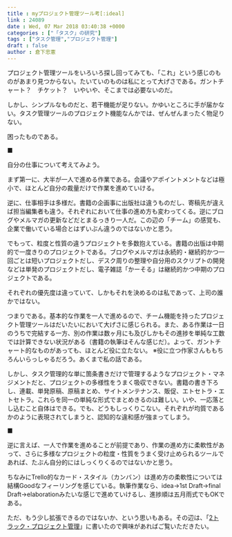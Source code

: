 ```yaml
---
title : myプロジェクト管理ツール考[:ideal]
link : 24089
date : Wed, 07 Mar 2018 03:40:38 +0000
categories : ["「タスク」の研究"]
tags : ["タスク管理","プロジェクト管理"]
draft : false
author : 倉下忠憲
---
```


プロジェクト管理ツールをいろいろ探し回ってみても、「これ」という感じのものがあまり見つからない。たいていのものは私にとって大げさである。ガントチャート？　チケット？　いやいや、そこまでは必要ないのだ。

しかし、シンプルなものだと、若干機能が足りない。かゆいところに手が届かない。タスク管理ツールのプロジェクト機能なんかでは、ぜんぜんまったく物足りない。

困ったものである。

■

自分の仕事について考えてみよう。

まず第一に、大半が一人で進める作業である。会議やアポイントメントなどは極小で、ほとんど自分の裁量だけで作業を進めていける。

逆に、仕事相手は多様だ。書籍の企画事に出版社は違うものだし、寄稿先が違えば担当編集者も違う。それぞれにおいて仕事の進め方も変わってくる。逆にブログやメルマガの更新などだとまるっきり一人だ。この辺の「チーム」の感覚も、企業で働いている場合とはずいぶん違うのではないかと思う。

でもって、粒度と性質の違うプロジェクトを多数抱えている。書籍の出版は中期的で一度きりのプロジェクトである。ブログやメルマガは永続的・継続的かつ一回ごとは短いプロジェクトだし、デスク周りの整理や自分用のスクリプトの開発などは単発のプロジェクトだし、電子雑誌「かーそる」は継続的かつ中期のプロジェクトである。

それぞれの優先度は違っていて、しかもそれを決めるのは私であって、上司の誰かではない。

つまりである。基本的な作業を一人で進めるので、チーム機能を持ったプロジェクト管理ツールはだいたいにおいて大げさに感じられる。また、ある作業は一日のうちで完結する一方、別の作業は数ヶ月にも及びしかもその進捗を単純な工数では計算できない状況がある（書籍の執筆はそんな感じだ）。よって、ガントチャート的なものがあっても、ほとんど役に立たない。
※役に立つ作家さんももちろんいらっしゃるだろう。あくまで私の話である。

しかし、タスク管理的な単に箇条書きだけで管理するようなプロジェクト・マネジメントだと、プロジェクトの多様性をうまく吸収できない。書籍の書き下ろし、連載、単発原稿、原稿まとめ、サイトメンテナンス、販促、エトセトラ・エトセトラ。これらを同一の単純な形式でまとめきるのは難しい。いや、一応落とし込むこと自体はできる。でも、どうもしっくりこない。それぞれが均質であるかのように表現されてしまうと、認知的な違和感が強まってしまう。

■

逆に言えば、一人で作業を進めることが前提であり、作業の進め方に柔軟性があって、さらに多様なプロジェクトの粒度・性質をうまく受け止められるツールであれば、たぶん自分的にはしっくりくるのではないかと思う。

ちなみにTrello的なカード・スタイル（カンバン）は進め方の柔軟性については結構Goodなフィーリングを感じている。執筆作業なら、idea→1st Draft→final Draft→elaborationみたいな感じで進めていけるし、進捗順は五月雨式でもOKである。

ただ、もう少し拡張できるのではないか、という思いもある。その辺は、「<a href="https://rashita.net/blog/?p=19420" title="2トラック・プロジェクト管理 – R-style">2トラック・プロジェクト管理</a>」に書いたので興味があればご覧いただきたい。

